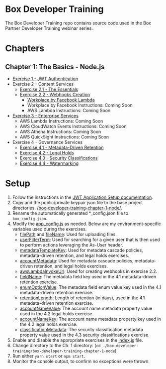 Box Developer Training
======================

The Box Developer Training repo contains source code used in the Box Partner Developer Training webinar series.

Chapters
========
Chapter 1: The Basics - Node.js
-------------------------------
* [Exercise 1 - JWT Authentication](https://github.com/kylefernandadams/box-developer-training/blob/master/box-developer-training-chapter-1-node/exercises/1-authentication/authentication-services.js)
* Exercise 2 - Content Services
    * [Exercise 2.1 - The Essentials](https://github.com/kylefernandadams/box-developer-training/blob/master/box-developer-training-chapter-1-node/exercises/2-content-services/2.1-essentials/content-services.js)
    * [Exercise 2.2 - Webhooks Creation](https://github.com/kylefernandadams/box-developer-training/blob/master/box-developer-training-chapter-1-node/exercises/2-content-services/2.2-webhooks/webhooks-exercise.js)
        * [Workplace by Facebook Lambda](https://github.com/kylefernandadams/box-developer-training/tree/master/box-developer-training-chapter-1-node/exercises/2-content-services/2.2-webhooks/workplace-by-facebook-chat) 
        * Workplace by Facebook Instructions: Coming Soon
        * AWS Lambda Instructions: Coming Soon
* [Exercise 3 - Enterprise Services](https://github.com/kylefernandadams/box-developer-training/tree/master/box-developer-training-chapter-1-node/exercises/3-enterprise-services/box-enterprise-events-aws)
    * AWS Lambda Instructions: Coming Soon
    * AWS CloudWatch Events Instructions: Coming Soon
    * AWS Athena Instructions: Coming Soon
    * AWS QuickSight Instructions: Coming Soon
* Exercise 4 - Governance Services
    * [Exercise 4.1 - Metadata-Driven Retention](https://github.com/kylefernandadams/box-developer-training/blob/master/box-developer-training-chapter-1-node/exercises/4-governance-services/4.1-metadata-driven-retention/mddr-exercise.js)
    * [Exercise 4.2 - Legal Holds](https://github.com/kylefernandadams/box-developer-training/blob/master/box-developer-training-chapter-1-node/exercises/4-governance-services/4.2-legal-holds/legal-holds-exercise.js)
    * [Exercise 4.3 - Security Classifications](https://github.com/kylefernandadams/box-developer-training/blob/master/box-developer-training-chapter-1-node/exercises/4-governance-services/4.3-security-classifications/security-classifications-exercise.js)
    * [Exercise 4.4 - Watermarking](https://github.com/kylefernandadams/box-developer-training/blob/master/box-developer-training-chapter-1-node/exercises/4-governance-services/4.4-watermarking/watermarking-exercise.js)


Setup
=====
1. Follow the instructions in the [JWT Application Setup documentation](https://developer.box.com/docs/setting-up-a-jwt-app).
2. Copy and the public/private keypair json file to the base project directories. [/box-developer-training-chapter-1-node/](https://github.com/kylefernandadams/box-developer-training/tree/master/box-developer-training-chapter-1-node).
3. Rename the automatically generated *_config.json file to `box_config.json`. 
4. Modify the [app_config.js](https://github.com/kylefernandadams/box-developer-training/blob/master/box-developer-training-chapter-1-node/app_config.js) as needed. Below are my environment-specific variables used during the exercises.
    * [filePath](https://github.com/kylefernandadams/box-developer-training/blob/master/box-developer-training-chapter-1-node/app_config.js#L3) and [fileName](https://github.com/kylefernandadams/box-developer-training/blob/master/box-developer-training-chapter-1-node/app_config.js#L4): Used for uploading files. 
    * [userFilterTerm](https://github.com/kylefernandadams/box-developer-training/blob/master/box-developer-training-chapter-1-node/app_config.js#L5): Used for searching for a given user that is then used to perform actions leveraging the As-User header. 
    * [metadataTemplateKey](https://github.com/kylefernandadams/box-developer-training/blob/master/box-developer-training-chapter-1-node/app_config.js#L8): Used for metadata cascade policies, metadata-driven retention, and legal holds exercises.
    * [accountMetadata](https://github.com/kylefernandadams/box-developer-training/blob/master/box-developer-training-chapter-1-node/app_config.js#L9): Used for metadata cascade policies, metadata-driven retention, and legal holds exercises.
    * [awsLambdaInvokeUrl](https://github.com/kylefernandadams/box-developer-training/blob/master/box-developer-training-chapter-1-node/app_config.js#L16): Used for creating webhooks in exercise 2.2.
    * [fieldName](https://github.com/kylefernandadams/box-developer-training/blob/master/box-developer-training-chapter-1-node/app_config.js#L19): The metadata field key used in the 4.1 metadata-driven retention exercise.
    * [enumOptionValue](https://github.com/kylefernandadams/box-developer-training/blob/master/box-developer-training-chapter-1-node/app_config.js#L20): The metadata field enum value key used in the 4.1 metadata-driven retention exercise.
    * [retentionLength](https://github.com/kylefernandadams/box-developer-training/blob/master/box-developer-training-chapter-1-node/app_config.js#L21): Length of retention (in days), used in the 4.1 metadata-driven retention exercise.
    * [accountNameValue](https://github.com/kylefernandadams/box-developer-training/blob/master/box-developer-training-chapter-1-node/app_config.js#L24): The account name metadata property value used in the 4.2 legal holds exercise.
    * [accountNameKey](https://github.com/kylefernandadams/box-developer-training/blob/master/box-developer-training-chapter-1-node/app_config.js#L25): The account name metadata property key used in the 4.2 legal holds exercise. 
    * [classificationMetadata](https://github.com/kylefernandadams/box-developer-training/blob/master/box-developer-training-chapter-1-node/app_config.js#L30): The security classification metadata property value used in the 4.3 security classifications exercise.    
5. Enable and disable the appropriate exercises in the [index.js](https://github.com/kylefernandadams/box-developer-training/blob/master/box-developer-training-chapter-1-node/index.js) file. 
6. Change directory to the Ch. 1 directory: (`cd ./box-developer-training/box-developer-training-chapter-1-node`)
7. Run either `yarn start` or `npm start`.
8. Monitor the console output, to confirm no exceptions were thrown. 
